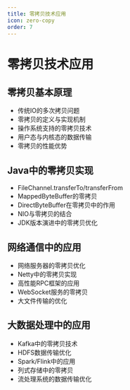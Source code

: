 ```yaml
---
title: 零拷贝技术应用
icon: zero-copy
order: 7
---
```


# 零拷贝技术应用

## 零拷贝基本原理

- 传统IO的多次拷贝问题
- 零拷贝的定义与实现机制
- 操作系统支持的零拷贝技术
- 用户态与内核态的数据传输
- 零拷贝的性能优势

## Java中的零拷贝实现

- FileChannel.transferTo/transferFrom
- MappedByteBuffer的零拷贝
- DirectByteBuffer在零拷贝中的作用
- NIO与零拷贝的结合
- JDK版本演进中的零拷贝优化

## 网络通信中的应用

- 网络服务器的零拷贝优化
- Netty中的零拷贝实现
- 高性能RPC框架的应用
- WebSocket服务的零拷贝
- 大文件传输的优化

## 大数据处理中的应用

- Kafka中的零拷贝技术
- HDFS数据传输优化
- Spark/Flink中的应用
- 列式存储中的零拷贝
- 流处理系统的数据传输优化

